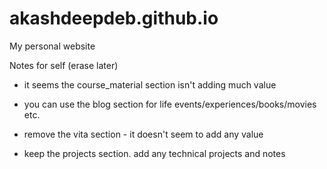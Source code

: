 # akashdeepdeb.github.io
My personal website

Notes for self (erase later)
- it seems the course_material section isn't adding much value

- you can use the blog section for life events/experiences/books/movies etc.

- remove the vita section - it doesn't seem to add any value

- keep the projects section. add any technical projects and notes